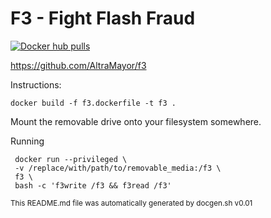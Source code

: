 # F3 - Fight Flash Fraud

[![Docker hub pulls](https://img.shields.io/docker/pulls/keyglitch/f3.svg?style=plastic)](https://hub.docker.com/r/keyglitch/f3)

https://github.com/AltraMayor/f3

Instructions:

`docker build -f f3.dockerfile -t f3 .`

Mount the removable drive onto your filesystem somewhere.

Running

	 docker run --privileged \
	 -v /replace/with/path/to/removable_media:/f3 \
	 f3 \
	 bash -c 'f3write /f3 && f3read /f3'

<sub>This README.md file was automatically generated by docgen.sh v0.01</sub>
